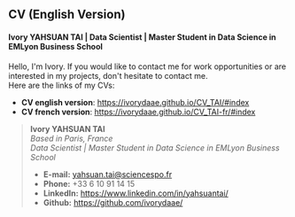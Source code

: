 ## CV (English Version)

#### Ivory YAHSUAN TAI  |  Data Scientist  |  Master Student in Data Science in EMLyon Business School

Hello, I'm Ivory. If you would like to contact me for work opportunities or are interested in my projects, don't hesitate to contact me.  
Here are the links of my CVs:  
- **CV english version**: https://ivorydaae.github.io/CV_TAI/#index  
- **CV french version**: https://ivorydaae.github.io/CV_TAI-fr/#index  

> **Ivory YAHSUAN TAI**  
> *Based in Paris, France*  
> *Data Scientist  |  Master Student in Data Science in EMLyon Business School*  
> * **E-mail:** yahsuan.tai@sciencespo.fr  
> * **Phone:** +33 6 10 91 14 15  
> * **LinkedIn:** https://www.linkedin.com/in/yahsuantai/  
> * **Github:** https://github.com/ivorydaae/

